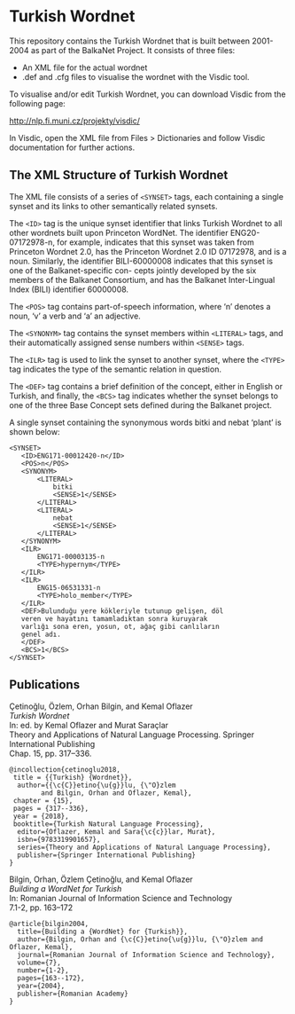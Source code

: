# Turkish Wordnet
This repository contains the Turkish Wordnet that is built between 2001-2004 as part of the BalkaNet Project. 
It consists of three files:

- An XML file for the actual wordnet
- .def and .cfg files to visualise the wordnet with the Visdic tool.


To visualise and/or edit Turkish Wordnet, you can download Visdic from the following page:

http://nlp.fi.muni.cz/projekty/visdic/

In Visdic, open the XML file from  Files > Dictionaries and follow Visdic documentation for further actions.


## The XML Structure of Turkish Wordnet

The XML file consists of a series of `<SYNSET>` tags, each containing a single 
synset and its links to other semantically related synsets.

The `<ID>` tag is the unique synset identifier that links Turkish Wordnet to all
other wordnets built upon Princeton WordNet. The identifier ENG20-07172978-n,
for example, indicates that this synset was taken from Princeton Wordnet 2.0, has
the Princeton Wordnet 2.0 ID 07172978, and is a noun. Similarly, the identifier
BILI-60000008 indicates that this synset is one of the Balkanet-specific con-
cepts jointly developed by the six members of the Balkanet Consortium, and has
the Balkanet Inter-Lingual Index (BILI) identifier 60000008.

The `<POS>` tag contains part-of-speech information, where ‘n’ denotes a noun,
‘v’ a verb and ‘a’ an adjective. 

The `<SYNONYM>` tag contains the synset members within `<LITERAL>` tags, and their automatically assigned sense numbers within `<SENSE>` tags. 

The `<ILR>` tag is used to link the synset to another synset, where the `<TYPE>` tag indicates the type of the semantic relation in question. 
  
The `<DEF>` tag contains a brief definition of the concept, either in English or Turkish, and finally, the `<BCS>` tag indicates whether the synset belongs to one of the three Base
Concept sets defined during the Balkanet project. 


A single synset containing the synonymous words bitki and nebat ‘plant’ is shown below:

 ```
<SYNSET>
	<ID>ENG171-00012420-n</ID>
	<POS>n</POS>
	<SYNONYM>
		<LITERAL>
			bitki
			<SENSE>1</SENSE>
		</LITERAL>
		<LITERAL>
			nebat
			<SENSE>1</SENSE>
		</LITERAL>
	</SYNONYM>
	<ILR>
		ENG171-00003135-n
		<TYPE>hypernym</TYPE>
	</ILR>
	<ILR>
		ENG15-06531331-n
		<TYPE>holo_member</TYPE>
	</ILR>
	<DEF>Bulunduğu yere kökleriyle tutunup gelişen, döl
	veren ve hayatını tamamladıktan sonra kuruyarak
	varlığı sona eren, yosun, ot, ağaç gibi canlıların
	genel adı.
	</DEF>
	<BCS>1</BCS>
</SYNSET>

```
  
## Publications

Çetinoğlu, Özlem, Orhan Bilgin, and Kemal Oflazer\
*Turkish Wordnet*\
In: ed. by Kemal Oflazer and Murat Saraçlar\
Theory and Applications of Natural Language Processing. Springer International Publishing\
Chap. 15, pp. 317–336.

```
@incollection{cetinoglu2018,
 title = {{Turkish} {Wordnet}},
  author={{\c{C}}etino{\u{g}}lu, {\"O}zlem
        and Bilgin, Orhan and Oflazer, Kemal},
 chapter = {15},
 pages = {317--336},
 year = {2018},
 booktitle={Turkish Natural Language Processing},
  editor={Oflazer, Kemal and Sara{\c{c}}lar, Murat},
  isbn={9783319901657},
  series={Theory and Applications of Natural Language Processing},
  publisher={Springer International Publishing}
}
```
  
Bilgin, Orhan, Özlem Çetinoğlu, and Kemal Oflazer\
*Building a WordNet for Turkish*\
In: Romanian Journal of Information Science and Technology\
7.1-2, pp. 163–172

```
@article{bilgin2004,
  title={Building a {WordNet} for {Turkish}},
  author={Bilgin, Orhan and {\c{C}}etino{\u{g}}lu, {\"O}zlem and Oflazer, Kemal},
  journal={Romanian Journal of Information Science and Technology},
  volume={7},
  number={1-2},
  pages={163--172},
  year={2004},
  publisher={Romanian Academy}
}
```
